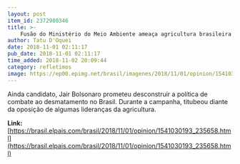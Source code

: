 ```yaml
---
layout: post
item_id: 2372980346
title: >-
    Fusão do Ministério do Meio Ambiente ameaça agricultura brasileira
author: Tatu D'Oquei
date: 2018-11-01 02:11:17
pub_date: 2018-11-01 02:11:17
time_added: 2018-11-02 20:09:44
category: refletimos
image: https://ep00.epimg.net/brasil/imagenes/2018/11/01/opinion/1541030193_235658_1541030560_rrss_normal.jpg
---
```


Ainda candidato, Jair Bolsonaro prometeu desconstruir a política de combate ao desmatamento no Brasil. Durante a campanha, titubeou diante da oposição de algumas lideranças da agricultura.

**Link:** [https://brasil.elpais.com/brasil/2018/11/01/opinion/1541030193_235658.html](https://brasil.elpais.com/brasil/2018/11/01/opinion/1541030193_235658.html)

